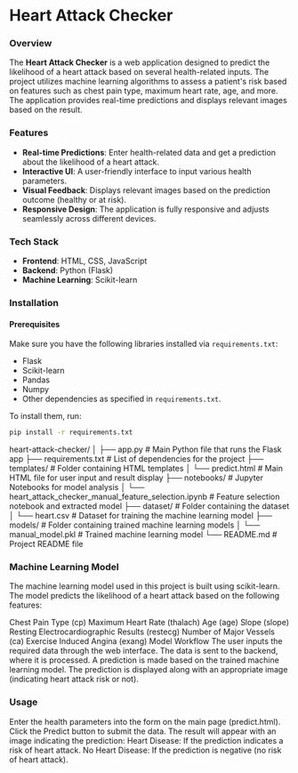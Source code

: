 # Heart Attack Checker

### Overview
The **Heart Attack Checker** is a web application designed to predict the likelihood of a heart attack based on several health-related inputs. The project utilizes machine learning algorithms to assess a patient's risk based on features such as chest pain type, maximum heart rate, age, and more. The application provides real-time predictions and displays relevant images based on the result.

### Features
- **Real-time Predictions**: Enter health-related data and get a prediction about the likelihood of a heart attack.
- **Interactive UI**: A user-friendly interface to input various health parameters.
- **Visual Feedback**: Displays relevant images based on the prediction outcome (healthy or at risk).
- **Responsive Design**: The application is fully responsive and adjusts seamlessly across different devices.

### Tech Stack
- **Frontend**: HTML, CSS, JavaScript
- **Backend**: Python (Flask)
- **Machine Learning**: Scikit-learn

### Installation

#### Prerequisites
Make sure you have the following libraries installed via `requirements.txt`:

- Flask
- Scikit-learn
- Pandas
- Numpy
- Other dependencies as specified in `requirements.txt`.

To install them, run:
```bash
pip install -r requirements.txt
```

heart-attack-checker/
│
├── app.py                        # Main Python file that runs the Flask app
├── requirements.txt              # List of dependencies for the project
├── templates/                    # Folder containing HTML templates
│   └── predict.html              # Main HTML file for user input and result display
├── notebooks/                    # Jupyter Notebooks for model analysis
│   └── heart_attack_checker_manual_feature_selection.ipynb # Feature selection notebook and extracted model
├── dataset/                      # Folder containing the dataset
│   └── heart.csv                 # Dataset for training the machine learning model
├── models/                       # Folder containing trained machine learning models
│   └── manual_model.pkl          # Trained machine learning model
└── README.md                     # Project README file


### Machine Learning Model
The machine learning model used in this project is built using scikit-learn. The model predicts the likelihood of a heart attack based on the following features:

Chest Pain Type (cp)
Maximum Heart Rate (thalach)
Age (age)
Slope (slope)
Resting Electrocardiographic Results (restecg)
Number of Major Vessels (ca)
Exercise Induced Angina (exang)
Model Workflow
The user inputs the required data through the web interface.
The data is sent to the backend, where it is processed.
A prediction is made based on the trained machine learning model.
The prediction is displayed along with an appropriate image (indicating heart attack risk or not).

### Usage
  Enter the health parameters into the form on the main page (predict.html).
  Click the Predict button to submit the data.
  The result will appear with an image indicating the prediction:
  Heart Disease: If the prediction indicates a risk of heart attack.
  No Heart Disease: If the prediction is negative (no risk of heart attack).

